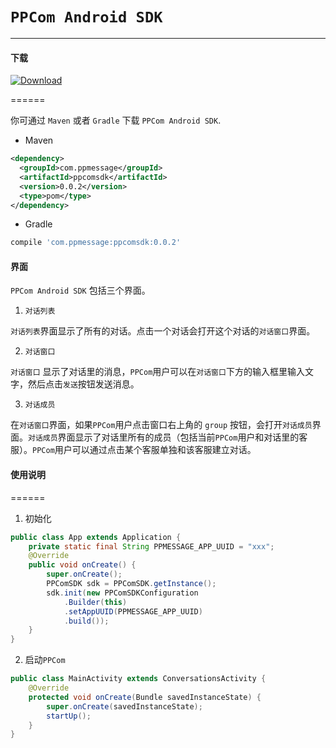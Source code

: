 # `PPCom Android SDK`

---

#### 下载

[ ![Download](https://api.bintray.com/packages/ppmessage/maven/ppcomsdk/images/download.svg) ](https://bintray.com/ppmessage/maven/ppcomsdk/_latestVersion)

======

你可通过 `Maven` 或者 `Gradle` 下载 `PPCom Android SDK`.

* Maven

```xml
<dependency>
  <groupId>com.ppmessage</groupId>
  <artifactId>ppcomsdk</artifactId>
  <version>0.0.2</version>
  <type>pom</type>
</dependency>
```

* Gradle

```groovy
compile 'com.ppmessage:ppcomsdk:0.0.2'
```

#### 界面

`PPCom Android SDK` 包括三个界面。

1. `对话列表`

  `对话列表`界面显示了所有的对话。点击一个对话会打开这个对话的`对话窗口`界面。

2. `对话窗口`

  `对话窗口` 显示了对话里的消息，`PPCom`用户可以在`对话窗口`下方的输入框里输入文字，然后点击`发送`按钮发送消息。

3. `对话成员`

  在`对话窗口`界面，如果`PPCom`用户点击窗口右上角的 `group` 按钮，会打开`对话成员`界面。`对话成员`界面显示了对话里所有的成员（包括当前`PPCom`用户和对话里的客服）。`PPCom`用户可以通过点击某个客服单独和该客服建立对话。


#### 使用说明
======

1. 初始化

  ```java
  public class App extends Application {
      private static final String PPMESSAGE_APP_UUID = "xxx";
      @Override
      public void onCreate() {
          super.onCreate();
          PPComSDK sdk = PPComSDK.getInstance();
          sdk.init(new PPComSDKConfiguration
              .Builder(this)
              .setAppUUID(PPMESSAGE_APP_UUID)
              .build());
      }
  }
```

2. 启动`PPCom`

  ```java
  public class MainActivity extends ConversationsActivity {
      @Override
      protected void onCreate(Bundle savedInstanceState) {
          super.onCreate(savedInstanceState);
          startUp();
      }
  }
```
